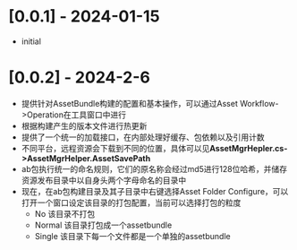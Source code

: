 # [0.0.1] - 2024-01-15
- initial

# [0.0.2] - 2024-2-6
- 提供针对AssetBundle构建的配置和基本操作，可以通过Asset Workflow->Operation在工具窗口中进行
- 根据构建产生的版本文件进行热更新
- 提供了一个统一的加载接口，在内部处理好缓存、包依赖以及引用计数
- 不同平台，远程资源会下载到不同的位置，具体可以见**AssetMgrHepler.cs->AssetMgrHelper.AssetSavePath**
- ab包执行统一的命名规则，它们的原名称会经过md5进行128位哈希，并储存资源发布目录中以自身头两个字母命名的目录中
- 现在，在ab包构建目录及其子目录中右键选择Asset Folder Configure，可以打开一个窗口设定该目录的打包配置，当前可以选择打包的粒度
  - No 该目录不打包
  - Normal 该目录打包成一个assetbundle
  - Single 该目录下每一个文件都是一个单独的assetbundle